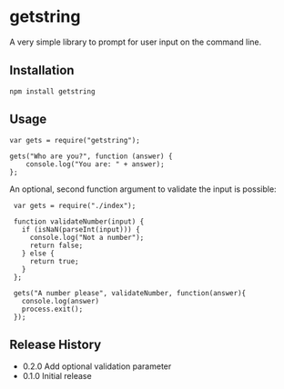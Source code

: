 getstring
=========

A very  simple library to prompt for user input on the command line.

## Installation

    npm install getstring

## Usage

    var gets = require("getstring");
    
    gets("Who are you?", function (answer) {
        console.log("You are: " + answer);
    };

An optional, second function argument to validate the input is possible:
     
     var gets = require("./index");
     
     function validateNumber(input) {
       if (isNaN(parseInt(input))) {
         console.log("Not a number");
         return false;
       } else {
         return true;
       }
     };
     
     gets("A number please", validateNumber, function(answer){
       console.log(answer)
       process.exit();
     });

## Release History

* 0.2.0 Add optional validation parameter
* 0.1.0 Initial release
